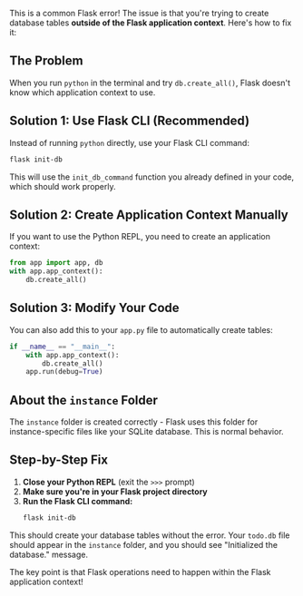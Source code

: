 This is a common Flask error! The issue is that you're trying to create database tables **outside of the Flask application context**. Here's how to fix it:

## The Problem
When you run `python` in the terminal and try `db.create_all()`, Flask doesn't know which application context to use.

## Solution 1: Use Flask CLI (Recommended)

Instead of running `python` directly, use your Flask CLI command:

```bash
flask init-db
```

This will use the `init_db_command` function you already defined in your code, which should work properly.

## Solution 2: Create Application Context Manually

If you want to use the Python REPL, you need to create an application context:

```python
from app import app, db
with app.app_context():
    db.create_all()
```

## Solution 3: Modify Your Code

You can also add this to your `app.py` file to automatically create tables:

```python
if __name__ == "__main__":
    with app.app_context():
        db.create_all()
    app.run(debug=True)
```

## About the `instance` Folder

The `instance` folder is created correctly - Flask uses this folder for instance-specific files like your SQLite database. This is normal behavior.

## Step-by-Step Fix

1. **Close your Python REPL** (exit the `>>>` prompt)
2. **Make sure you're in your Flask project directory**
3. **Run the Flask CLI command:**
   ```bash
   flask init-db
   ```

This should create your database tables without the error. Your `todo.db` file should appear in the `instance` folder, and you should see "Initialized the database." message.

The key point is that Flask operations need to happen within the Flask application context!